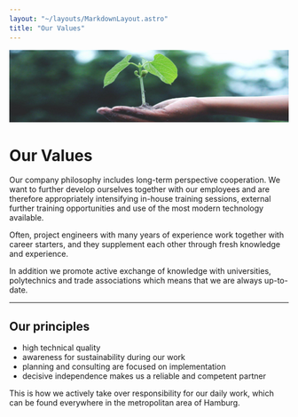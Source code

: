 ```yaml
---
layout: "~/layouts/MarkdownLayout.astro"
title: "Our Values"
---
```


![banner](../unsere-werte/banner.jpg)

# Our Values

Our company philosophy includes long-term perspective cooperation. We
want to further develop ourselves together with our employees and are
therefore appropriately intensifying in-house training sessions,
external further training opportunities and use of the most modern
technology available.

Often, project engineers with many years of experience work together
with career starters, and they supplement each other through fresh
knowledge and experience.

In addition we promote active exchange of knowledge with
universities, polytechnics and trade associations which means that we
are always up-to-date.

---

## Our principles

- high technical quality
- awareness for sustainability during our work
- planning and consulting are focused on implementation
- decisive independence makes us a reliable and competent partner

This is how we actively take over responsibility for our daily work,
which can be found everywhere in the metropolitan area of Hamburg.
